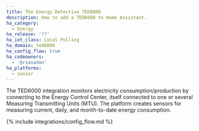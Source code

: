 ```yaml
---
title: The Energy Detective TED6000
description: How to add a TED6000 to Home Assistant.
ha_category:
  - Energy
ha_release: '??'
ha_iot_class: Local Polling
ha_domain: ted6000
ha_config_flow: true
ha_codeowners:
  - '@rianadon'
ha_platforms:
  - sensor
---
```


The TED6000 integration monitors electricity consumption/production by connecting to the Energy Control Center, itself connected to one or several Measuring Transmitting Units (MTU). The platform creates sensors for measuring current, daily, and month-to-date energy consumption.

{% include integrations/config_flow.md %}